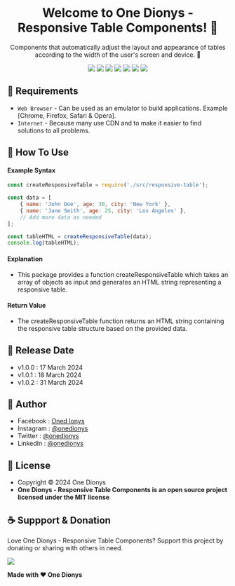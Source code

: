 <h1 align="center">Welcome to One Dionys - Responsive Table Components! 👋 </h1>

<p align="center">Components that automatically adjust the layout and appearance of tables according to the width of the user's screen and device. 💖 </p>

<p align="center">
<img src="https://img.shields.io/github/contributors/onedionys/onedionys-responsive-table-components?style=flat-square">
<img src="https://img.shields.io/github/issues/onedionys/onedionys-responsive-table-components?style=flat-square">
<img src="https://img.shields.io/github/stars/onedionys/onedionys-responsive-table-components?style=flat-square"> 
<img src="https://img.shields.io/github/forks/onedionys/onedionys-responsive-table-components?style=flat-square">
<img src="https://img.shields.io/github/last-commit/onedionys/onedionys-responsive-table-components.svg?style=flat-square">
<img src="https://img.shields.io/github/languages/code-size/onedionys/onedionys-responsive-table-components?style=flat-square">
<img src="https://img.shields.io/github/license/onedionys/onedionys-responsive-table-components?style=flat-square">
</p>

## 💾 Requirements

* `Web Browser` - Can be used as an emulator to build applications. Example [Chrome, Firefox, Safari & Opera].
* `Internet` - Because many use CDN and to make it easier to find solutions to all problems.

## 🎯 How To Use

#### Example Syntax

```javascript
const createResponsiveTable = require('./src/responsive-table');

const data = [
    { name: 'John Doe', age: 30, city: 'New York' },
    { name: 'Jane Smith', age: 25, city: 'Los Angeles' },
    // Add more data as needed
];

const tableHTML = createResponsiveTable(data);
console.log(tableHTML);
```

#### Explanation

* This package provides a function createResponsiveTable which takes an array of objects as input and generates an HTML string representing a responsive table.

#### Return Value

* The createResponsiveTable function returns an HTML string containing the responsive table structure based on the provided data.

## 📆 Release Date

* v1.0.0 : 17 March 2024
* v1.0.1 : 18 March 2024
* v1.0.2 : 31 March 2024

## 🧑 Author

* Facebook : <a href="https://www.facebook.com/theonedionys"> Oned Ionys</a>
* Instagram : <a href="https://www.instagram.com/onedionys/"> @onedionys</a>
* Twitter : <a href="https://twitter.com/onedionys"> @onedionys</a>
* LinkedIn :  <a href="https://www.linkedin.com/in/onedionys/"> @onedionys</a>

## 📝 License

* Copyright © 2024 One Dionys
* **One Dionys - Responsive Table Components is an open source project licensed under the MIT license**

## ☕️ Suppport & Donation

Love One Dionys - Responsive Table Components? Support this project by donating or sharing with others in need.

<a href="https://www.buymeacoffee.com/onedionys"><img src="https://img.shields.io/badge/Buy_Me_A_Coffee-FFDD00?style=for-the-badge&logo=buy-me-a-coffee&logoColor=black"/> </a>

**Made with ❤️ One Dionys**
